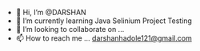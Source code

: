- 👋 Hi, I’m @DARSHAN
- 🌱 I’m currently learning Java Selinium Project Testing
- 💞️ I’m looking to collaborate on ...
- 📫 How to reach me ... darshanhadole121@gmail.com

<!---
HADOLEDARSHAN/HADOLEDARSHAN is a ✨ special ✨ repository because its `README.md` (this file) appears on your GitHub profile.
You can click the Preview link to take a look at your changes.
--->
